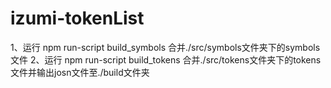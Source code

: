 # izumi-tokenList


1、运行 npm run-script build_symbols 合并./src/symbols文件夹下的symbols文件
2、运行 npm run-script build_tokens  合并./src/tokens文件夹下的tokens文件并输出josn文件至./build文件夹